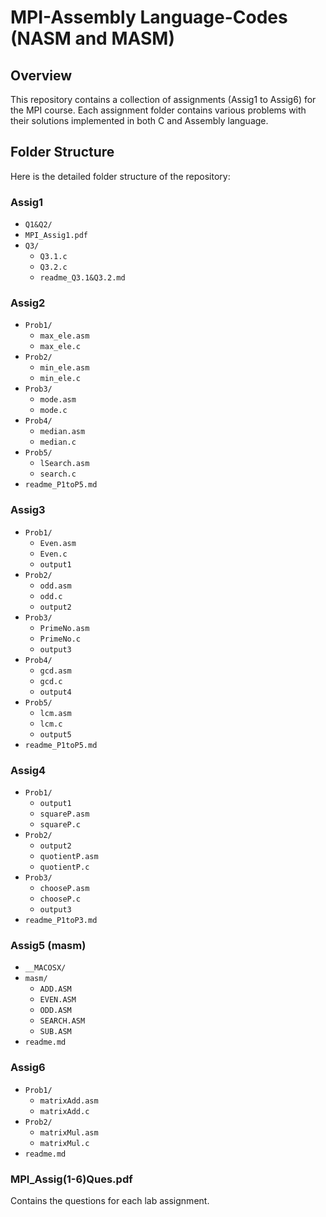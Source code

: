 # MPI-Assembly Language-Codes (NASM and MASM)

## Overview
This repository contains a collection of assignments (Assig1 to Assig6) for the MPI course. Each assignment folder contains various problems with their solutions implemented in both C and Assembly language. 

## Folder Structure
Here is the detailed folder structure of the repository:

### Assig1
- `Q1&Q2/`
- `MPI_Assig1.pdf`
- `Q3/`
  - `Q3.1.c`
  - `Q3.2.c`
  - `readme_Q3.1&Q3.2.md`

### Assig2
- `Prob1/`
  - `max_ele.asm`
  - `max_ele.c`
- `Prob2/`
  - `min_ele.asm`
  - `min_ele.c`
- `Prob3/`
  - `mode.asm`
  - `mode.c`
- `Prob4/`
  - `median.asm`
  - `median.c`
- `Prob5/`
  - `lSearch.asm`
  - `search.c`
- `readme_P1toP5.md`

### Assig3
- `Prob1/`
  - `Even.asm`
  - `Even.c`
  - `output1`
- `Prob2/`
  - `odd.asm`
  - `odd.c`
  - `output2`
- `Prob3/`
  - `PrimeNo.asm`
  - `PrimeNo.c`
  - `output3`
- `Prob4/`
  - `gcd.asm`
  - `gcd.c`
  - `output4`
- `Prob5/`
  - `lcm.asm`
  - `lcm.c`
  - `output5`
- `readme_P1toP5.md`

### Assig4
- `Prob1/`
  - `output1`
  - `squareP.asm`
  - `squareP.c`
- `Prob2/`
  - `output2`
  - `quotientP.asm`
  - `quotientP.c`
- `Prob3/`
  - `chooseP.asm`
  - `chooseP.c`
  - `output3`
- `readme_P1toP3.md`

### Assig5 (masm)
- `__MACOSX/`
- `masm/`
  - `ADD.ASM`
  - `EVEN.ASM`
  - `ODD.ASM`
  - `SEARCH.ASM`
  - `SUB.ASM`
- `readme.md`

### Assig6
- `Prob1/`
  - `matrixAdd.asm`
  - `matrixAdd.c`
- `Prob2/`
  - `matrixMul.asm`
  - `matrixMul.c`
- `readme.md`

### MPI_Assig(1-6)Ques.pdf
Contains the questions for each lab assignment.
